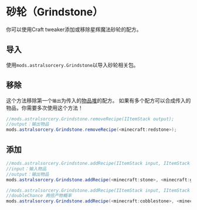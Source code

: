 # 砂轮（Grindstone）

你可以使用Craft tweaker添加或移除星辉魔法砂轮的配方。


## 导入
使用`mods.astralsorcery.Grindstone`以导入砂轮相关包。

## 移除
这个方法移除第一个`输出`为传入的[物品堆](/Vanilla/Items/IItemStack/)的配方。 
如果有多个配方可以合成传入的物品，你需要多次使用这个方法！

```JAVA
//mods.astralsorcery.Grindstone.removeRecipe(IItemStack output);
//output：输出物品
mods.astralsorcery.Grindstone.removeRecipe(<minecraft:redstone>);
```

## 添加
```JAVA
//mods.astralsorcery.Grindstone.addRecipe(IItemStack input, IItemStack output);
//input：输入物品
//output：输出物品
mods.astralsorcery.Grindstone.addRecipe(<minecraft:stone>, <minecraft:gravel>);

//mods.astralsorcery.Grindstone.addRecipe(IItemStack input, IItemStack output, float doubleChance);
//doubleChance 两倍产物概率
mods.astralsorcery.Grindstone.addRecipe(<minecraft:cobblestone>, <minecraft:gravel>, 0.5f);
```
